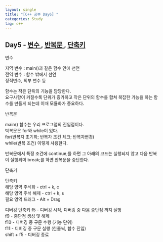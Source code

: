 ```yaml
---
layout: single
title: "[C++ 공부 Day6] "
categories: Study
tag: c++
---
```




## Day5 - <a href="#first"> 변수 </a>, <a href="#second"> 반복문 </a>, <a href="#thrid"> 단축키</a>  
  

<p id="first">  변수 </p>  
  
지역 변수 : main()과 같은 함수 안에 선언  
전역 변수 : 함수 밖에서 선언  
정적변수, 외부 변수 등  
  
함수는 작은 단위의 기능을 담당한다.  
요구사항이 커질수록 단위가 증가하고 작은 단위의 함수를 합쳐 복잡한 기능을 하는 함수를 만들게 되는데 이때 모듈화가 중요하다.  
  
  
<p id="second">  반복문  </p>  
  
main() 함수는 우리 프로그램의 진입점이다.  
박복문은 for와 while이 있다.  
for(반복자 초기화; 반복자 조건 체크; 반복자변경)  
while(반복 조건) 이렇게 사용한다.  
  
반복문에서 특정 조건에 continue;를 하면 그 아래의 코드는 실행되지 않고 다음 반복이 실행되며 break;를 하면 반복문을 중단한다. 
  
  
<p id="thrid">  단축키 </p>  
  
단축키  
해당 영역 주석화 - ctrl + k, c  
해당 영역 주석 해제 - ctrl + k, u  
필요 영역 드래그 - Alt + Drag  
  
디버깅 단축키 
f5 - 디버깅 시작, 디버깅 중 다음 중단점 까지 실행  
f9 - 중단점 생성 및 해제  
f10 - 디버깅 중 구문 수행 (기능 단위)  
f11 - 디버깅 중 구문 실행 (한줄씩, 함수 진입)  
shift + f5 - 디버깅 종료 